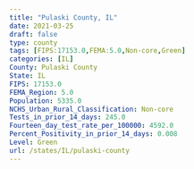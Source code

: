 ```yaml
---
title: "Pulaski County, IL"
date: 2021-03-25
draft: false
type: county
tags: [FIPS:17153.0,FEMA:5.0,Non-core,Green]
categories: [IL]
County: Pulaski County
State: IL
FIPS: 17153.0
FEMA_Region: 5.0
Population: 5335.0
NCHS_Urban_Rural_Classification: Non-core
Tests_in_prior_14_days: 245.0
Fourteen_day_test_rate_per_100000: 4592.0
Percent_Positivity_in_prior_14_days: 0.008
Level: Green
url: /states/IL/pulaski-county
---
```



